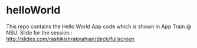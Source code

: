 # helloWorld
This repo contains the Hello World App code which is shown in App Train @ NSU.
Slide for the session : http://slides.com/rashikishraknahian/deck/fullscreen

